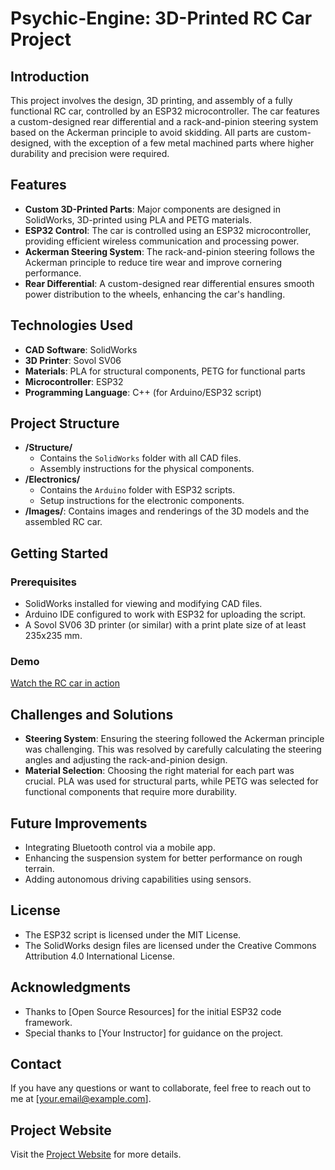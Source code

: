 # Psychic-Engine: 3D-Printed RC Car Project

## Introduction
This project involves the design, 3D printing, and assembly of a fully functional RC car, controlled by an ESP32 microcontroller. The car features a custom-designed rear differential and a rack-and-pinion steering system based on the Ackerman principle to avoid skidding. All parts are custom-designed, with the exception of a few metal machined parts where higher durability and precision were required.

## Features
- **Custom 3D-Printed Parts**: Major components are designed in SolidWorks, 3D-printed using PLA and PETG materials.
- **ESP32 Control**: The car is controlled using an ESP32 microcontroller, providing efficient wireless communication and processing power.
- **Ackerman Steering System**: The rack-and-pinion steering follows the Ackerman principle to reduce tire wear and improve cornering performance.
- **Rear Differential**: A custom-designed rear differential ensures smooth power distribution to the wheels, enhancing the car's handling.

## Technologies Used
- **CAD Software**: SolidWorks
- **3D Printer**: Sovol SV06
- **Materials**: PLA for structural components, PETG for functional parts
- **Microcontroller**: ESP32
- **Programming Language**: C++ (for Arduino/ESP32 script)

## Project Structure
- **/Structure/**
  - Contains the `SolidWorks` folder with all CAD files.
  - Assembly instructions for the physical components.
- **/Electronics/**
  - Contains the `Arduino` folder with ESP32 scripts.
  - Setup instructions for the electronic components.
- **/Images/**: Contains images and renderings of the 3D models and the assembled RC car.

## Getting Started
### Prerequisites
- SolidWorks installed for viewing and modifying CAD files.
- Arduino IDE configured to work with ESP32 for uploading the script.
- A Sovol SV06 3D printer (or similar) with a print plate size of at least 235x235 mm.

### Demo
[Watch the RC car in action](https://www.youtube.com/watch?v=example)

## Challenges and Solutions
- **Steering System**: Ensuring the steering followed the Ackerman principle was challenging. This was resolved by carefully calculating the steering angles and adjusting the rack-and-pinion design.
- **Material Selection**: Choosing the right material for each part was crucial. PLA was used for structural parts, while PETG was selected for functional components that require more durability.

## Future Improvements
- Integrating Bluetooth control via a mobile app.
- Enhancing the suspension system for better performance on rough terrain.
- Adding autonomous driving capabilities using sensors.

## License
- The ESP32 script is licensed under the MIT License.
- The SolidWorks design files are licensed under the Creative Commons Attribution 4.0 International License.

## Acknowledgments
- Thanks to [Open Source Resources] for the initial ESP32 code framework.
- Special thanks to [Your Instructor] for guidance on the project.

## Contact
If you have any questions or want to collaborate, feel free to reach out to me at [your.email@example.com].

## Project Website
Visit the [Project Website](https://your-username.github.io/3D-Printed-RC-Car) for more details.
